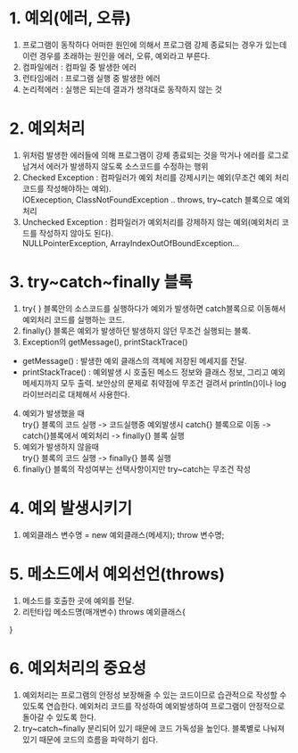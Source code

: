 # 1. 예외(에러, 오류)
1. 프로그램이 동작하다 어떠한 원인에 의해서 프로그램 강제 종료되는 경우가 있는데 이런 경우를 초래하는 원인을 에러, 오류, 예외라고 부른다.
2. 컴파일에러 : 컴파일 중 발생한 에러
3. 런타임에러 : 프로그램 실행 중 발생한 에러
4. 논리적에러 : 실행은 되는데 결과가 생각대로 동작하지 않는 것

# 2. 예외처리
1. 위처럼 발생한 에러들에 의해 프로그램이 강제 종료되는 것을 막거나 에러를 로그로 남겨서 에러가 발생하지 않도록 소스코드를 수정하는 행위
2. Checked Exception : 컴파일러가 예외 처리를 강제시키는 예외(무조건 예외 처리 코드를 작성해야하는 예외). <br> IOExeception, ClassNotFoundException .. throws, try~catch 블록으로 예외처리
3. Unchecked Exception : 컴파일러가 예외처리를 강제하지 않는 예외(예외처리 코드를 작성하지 않아도 된다). <br> NULLPointerException, ArrayIndexOutOfBoundException...

# 3. try~catch~finally 블록
1. try{ } 블록안의 소스코드를 실행하다가 예외가 발생하면 catch블록으로 이동해서 예외처리 코드를 실행하는 코드.
2. finally{} 블록은 예외가 발생하던 발생하지 않던 무조건 실행되는 블록.
3. Exception의 getMessage(), printStackTrace()
- getMessage() : 발생한 예외 클래스의 객체에 저장된 메세지를 전달.
- printStackTrace() : 예외발생 시 호출된 메소드 정보와 클래스 정보, 그리고 예외 메세지까지 모두 출력. 보안상의 문제로 취약점에 무조건 걸려서 println()이나 log 라이브러리로 대체해서 사용한다.
4. 예외가 발생했을 때  
try{} 블록의 코드 실행 -> 코드실행중 예외발생시 catch{} 블록으로 이동 -> catch{}블록에서 예외처리 -> finally{} 블록 실행
5. 예외가 발생하지 않을때   
try{} 블록의 코드 실행 -> finally{} 블록 실행
6. finally{} 블록의 작성여부는 선택사항이지만 try~catch는 무조건 작성

# 4. 예외 발생시키기
1. 예외클래스 변수명 = new 예외클래스(메세지);
    throw 변수명;

# 5. 메소드에서 예외선언(throws)
1. 메소드를 호출한 곳에 예외를 전달.
2. 리턴타입 메소드명(매개변수) throws 예외클래스{

}

# 6. 예외처리의 중요성
1. 예외처리는 프로그램의 안정성 보장해줄 수 있는 코드이므로 습관적으로 작성할 수 있도록 연습한다. 예외처리 코드를 작성하여
예외발생하여 프로그램이 안정적으로 돌아갈 수 있도록 한다.
2. try~catch~finally 분리되어 있기 때문에 코드 가독성을 높인다. 블록별로 나눠져있기 때문에 코드의 흐름을 파악하기 쉽다.